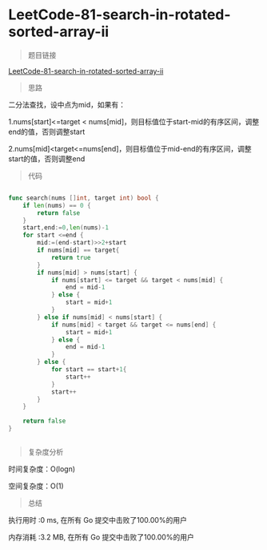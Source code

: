 # LeetCode-81-search-in-rotated-sorted-array-ii

> 题目链接

[LeetCode-81-search-in-rotated-sorted-array-ii](https://leetcode-cn.com/problems/search-in-rotated-sorted-array-ii/)

> 思路

二分法查找，设中点为mid，如果有：

1.nums[start]<=target < nums[mid]，则目标值位于start-mid的有序区间，调整end的值，否则调整start

2.nums[mid]<target<=nums[end]，则目标值位于mid-end的有序区间，调整start的值，否则调整end


> 代码

```go

func search(nums []int, target int) bool {
    if len(nums) == 0 {
        return false
    }
    start,end:=0,len(nums)-1
    for start <=end {
        mid:=(end-start)>>2+start
        if nums[mid] == target{
            return true
        }
        if nums[mid] > nums[start] {
            if nums[start] <= target && target < nums[mid] {
                end = mid-1
            } else {
                start = mid+1
            }
        } else if nums[mid] < nums[start] {
            if nums[mid] < target && target <= nums[end] {
                start = mid+1
            } else {
                end = mid-1
            }
        } else {
            for start == start+1{
                start++
            }
            start++
        }
    }

    return false
}



```

> 复杂度分析

时间复杂度：O(logn)

空间复杂度：O(1)

> 总结

执行用时 :0 ms, 在所有 Go 提交中击败了100.00%的用户

内存消耗 :3.2 MB, 在所有 Go 提交中击败了100.00%的用户

